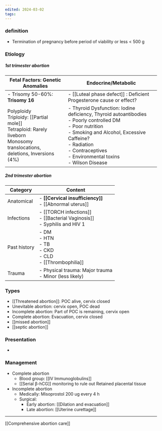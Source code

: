 ```yaml
---
edited: 2024-03-02
tags:
---
```

### definition
- Termination of pregnancy before period of viability or less < 500 g

### Etiology
##### 1st trimester abortion

| Fetal Factors: Genetic Anomalies                                                                                                      | Endocrine/Metabolic                                                                                                                                                                                                                                         |
| ------------------------------------------------------------------------------------------------------------------------------------- | ----------------------------------------------------------------------------------------------------------------------------------------------------------------------------------------------------------------------------------------------------------- |
| - Trisomy 50-60%: **Trisomy 16**                                                                                                      | - [[Luteal phase defect]] : Deficient Progesterone cause or effect?                                                                                                                                                                                         |
| Polyploidy <br>Triploidy: [[Partial mole]]<br>Tetraploid: Rarely liveborn <br>Monosomy <br>translocations, deletions, Inversions (4%) | - Thyroid Dysfunction: Iodine deficiency, Thyroid autoantibodies <br> - Poorly controlled DM <br> - Poor nutrition <br> - Smoking and Alcohol, Excessive Caffeine? <br> - Radiation <br> - Contraceptives <br> - Environmental toxins <br> - Wilson Disease |

##### 2nd trimester abortion

| Category     | Content                                                                      |
| ------------ | ---------------------------------------------------------------------------- |
| Anatomical   | - **[[Cervical insufficiency]]**<br>- [[Abnormal uterus]]                    |
| Infections   | - [[TORCH infections]]<br>- [[Bacterial Vaginosis]] <br>- Syphilis and HIV 1 |
| Past history | - DM <br>- HTN <br>- TB <br>- CKD <br>- CLD <br>- [[Thrombophilia]]          |
| Trauma       | - Physical trauma: Major trauma <br> - Minor (less likely)                   |


### Types
- [[Threatened abortion]]: POC alive, cervix closed
- Unevitable abortion: cervix open, POC dead
- Incomplete abortion: Part of POC is remaining, cervix open 
- Complete abortion: Evacuation, cervix closed 
- [[missed abortion]] 
- [[septic abortion]]

### Presentation
- 

### Management
- Complete abortion
	- Blood group: [[IV Immunoglobulins]] 
	- [[Serial β-hCG]] monitoring to rule out Retained placental tissue
- Incomplete abortion
	- Medically: Misoprostol 200 ug every 4 h 
	- Surgical:
		- Early abortion: [[Dilation and evacuation]] 
		- Late abortion: [[Uterine curettage]] 
---
[[Comprehensive abortion care]] 
 